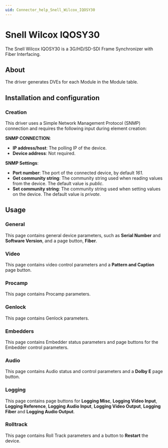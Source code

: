```yaml
---
uid: Connector_help_Snell_Wilcox_IQOSY30
---
```


# Snell Wilcox IQOSY30

The Snell Wilcox IQOSY30 is a 3G/HD/SD-SDI Frame Synchronizer with Fiber Interfacing.

## About

The driver generates DVEs for each Module in the Module table.

## Installation and configuration

### Creation

This driver uses a Simple Network Management Protocol (SNMP) connection and requires the following input during element creation:

**SNMP CONNECTION**:

- **IP address/host**: The polling IP of the device.
- **Device address**: Not required.

**SNMP Settings**:

- **Port number**: The port of the connected device, by default *161*.
- **Get community string**: The community string used when reading values from the device. The default value is *public*.
- **Set community string**: The community string used when setting values on the device. The default value is *private*.

## Usage

### General

This page contains general device parameters, such as **Serial Number** and **Software Version**, and a page button, **Fiber**.

### Video

This page contains video control parameters and a **Pattern and Caption** page button.

### Procamp

This page contains Procamp parameters.

### Genlock

This page contains Genlock parameters.

### Embedders

This page contains Embedder status parameters and page buttons for the Embedder control parameters.

### Audio

This page contains Audio status and control parameters and a **Dolby E** page button.

### Logging

This page contains page buttons for **Logging Misc**, **Logging Video Input**, **Logging Reference**, **Logging Audio Input**, **Logging Video Output**, **Logging Fiber** and **Logging Audio Output**.

### Rolltrack

This page contains Roll Track parameters and a button to **Restart** the device.
